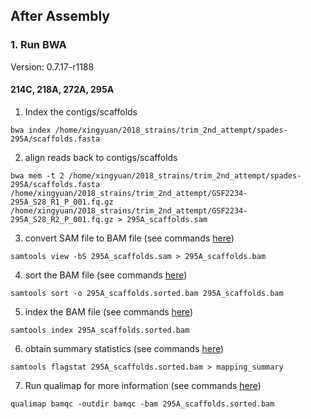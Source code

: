 
## After Assembly 
### 1. Run BWA
Version: 0.7.17-r1188 

#### 214C, 218A, 272A, 295A
1. Index the contigs/scaffolds
```
bwa index /home/xingyuan/2018_strains/trim_2nd_attempt/spades-295A/scaffolds.fasta     
```
2. align reads back to contigs/scaffolds
```
bwa mem -t 2 /home/xingyuan/2018_strains/trim_2nd_attempt/spades-295A/scaffolds.fasta /home/xingyuan/2018_strains/trim_2nd_attempt/GSF2234-295A_S28_R1_P_001.fq.gz /home/xingyuan/2018_strains/trim_2nd_attempt/GSF2234-295A_S28_R2_P_001.fq.gz > 295A_scaffolds.sam 
```
3. convert SAM file to BAM file (see commands [here](http://www.htslib.org/doc/samtools-view.html))
```
samtools view -bS 295A_scaffolds.sam > 295A_scaffolds.bam 
```
4. sort the BAM file (see commands [here](http://www.htslib.org/doc/samtools-sort.html))
```
samtools sort -o 295A_scaffolds.sorted.bam 295A_scaffolds.bam 
```
5. index the BAM file (see commands [here](http://www.htslib.org/doc/samtools-index.html))
```
samtools index 295A_scaffolds.sorted.bam 
```
6. obtain summary statistics (see commands [here](http://www.htslib.org/doc/samtools-flagstat.html))
```
samtools flagstat 295A_scaffolds.sorted.bam > mapping_summary 
```
7. Run qualimap for more information (see commands [here](http://qualimap.conesalab.org/doc_html/analysis.html))
```
qualimap bamqc -outdir bamqc -bam 295A_scaffolds.sorted.bam 
```
